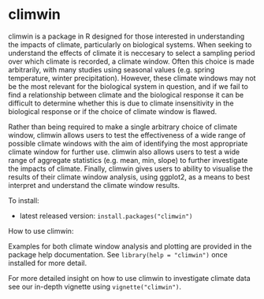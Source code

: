 # climwin

climwin is a package in R designed for those interested in understanding the impacts of climate, particularly on biological systems. When seeking to understand the effects of climate it is neccesary to select a sampling period over which climate is recorded, a climate window. Often this choice is made arbitrarily, with many studies using seasonal values (e.g. spring temperature, winter precipitation). However, these climate windows may not be the most relevant for the biological system in question, and if we fail to find a relationship between climate and the biological response it can be difficult to determine whether this is due to climate insensitivity in the biological response or if the choice of climate window is flawed.

Rather than being required to make a single arbitrary choice of climate window, climwin allows users to test the effectiveness of a wide range of possible climate windows with the aim of identifying the most appropriate climate window for further use. climwin also allows users to test a wide range of aggregate statistics (e.g. mean, min, slope) to further investigate the impacts of climate. Finally, climwin gives users to ability to visualise the results of their climate window analysis, using ggplot2, as a means to best interpret and understand the climate window results.


To install:

* latest released version: `install.packages("climwin")`


How to use climwin:

Examples for both climate window analysis and plotting are provided in the package help documentation. See `library(help = "climwin")` once installed for more detail.

For more detailed insight on how to use climwin to investigate climate data see our in-depth vignette using `vignette("climwin")`.
